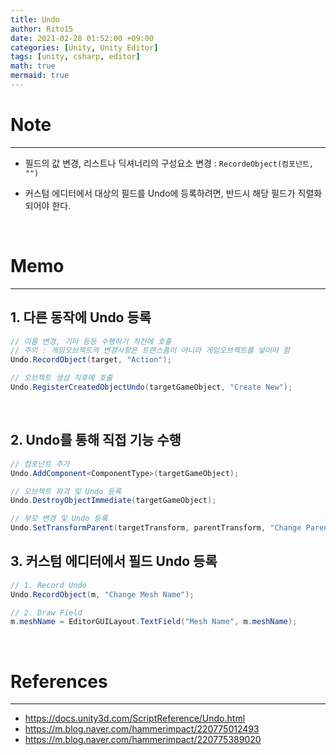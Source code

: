 ```yaml
---
title: Undo
author: Rito15
date: 2021-02-28 01:52:00 +09:00
categories: [Unity, Unity Editor]
tags: [unity, csharp, editor]
math: true
mermaid: true
---
```


# Note
---

- 필드의 값 변경, 리스트나 딕셔너리의 구성요소 변경 : `RecordeObject(컴포넌트, "")`

- 커스텀 에디터에서 대상의 필드를 Undo에 등록하려면, 반드시 해당 필드가 직렬화되어야 한다.

<br>

# Memo
---

## 1. 다른 동작에 Undo 등록

```cs
// 이름 변경, 기타 등등 수행하기 직전에 호출
// 주의 : 게임오브젝트의 변경사항은 트랜스폼이 아니라 게임오브젝트를 넣어야 함
Undo.RecordObject(target, "Action");

// 오브젝트 생성 직후에 호출
Undo.RegisterCreatedObjectUndo(targetGameObject, "Create New");
```

<br>

## 2. Undo를 통해 직접 기능 수행

```cs
// 컴포넌트 추가
Undo.AddComponent<ComponentType>(targetGameObject);

// 오브젝트 파괴 및 Undo 등록
Undo.DestroyObjectImmediate(targetGameObject);

// 부모 변경 및 Undo 등록
Undo.SetTransformParent(targetTransform, parentTransform, "Change Parent");
```

## 3. 커스텀 에디터에서 필드 Undo 등록

```cs
// 1. Record Undo
Undo.RecordObject(m, "Change Mesh Name");

// 2. Draw Field
m.meshName = EditorGUILayout.TextField("Mesh Name", m.meshName);
```

<br>

# References
---
- <https://docs.unity3d.com/ScriptReference/Undo.html>
- <https://m.blog.naver.com/hammerimpact/220775012493>
- <https://m.blog.naver.com/hammerimpact/220775389020>